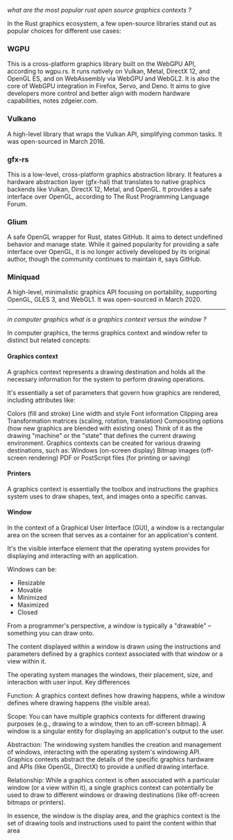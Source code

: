 *what are the most popular rust open source graphics contexts ?*

In the Rust graphics ecosystem, a few open-source libraries stand out as popular choices for different use cases:

### WGPU

This is a cross-platform graphics library built on the WebGPU API, according to wgpu.rs. It runs natively on Vulkan, Metal, DirectX 12, and OpenGL ES, and on WebAssembly via WebGPU and WebGL2. It is also the core of WebGPU integration in Firefox, Servo, and Deno. It aims to give developers more control and better align with modern hardware capabilities, notes zdgeier.com.

### Vulkano

A high-level library that wraps the Vulkan API, simplifying common tasks. It was open-sourced in March 2016.

### gfx-rs

This is a low-level, cross-platform graphics abstraction library. It features a hardware abstraction layer (gfx-hal) that translates to native graphics backends like Vulkan, DirectX 12, Metal, and OpenGL. It provides a safe interface over OpenGL, according to The Rust Programming Language Forum.

### Glium

A safe OpenGL wrapper for Rust, states GitHub. It aims to detect undefined behavior and manage state. While it gained popularity for providing a safe interface over OpenGL, it is no longer actively developed by its original author, though the community continues to maintain it, says GitHub.

### Miniquad

A high-level, minimalistic graphics API focusing on portability, supporting OpenGL, GLES 3, and WebGL1. It was open-sourced in March 2020.


---

*in computer graphics what is a graphics context versus the window ?*

In computer graphics, the terms graphics context and window refer to distinct but related concepts:

#### Graphics context

A graphics context represents a drawing destination and holds all the necessary information for the system to perform drawing operations.

It's essentially a set of parameters that govern how graphics are rendered, including attributes like:

Colors (fill and stroke)
Line width and style
Font information
Clipping area
Transformation matrices (scaling, rotation, translation)
Compositing options (how new graphics are blended with existing ones)
Think of it as the drawing "machine" or the "state" that defines the current drawing environment.
Graphics contexts can be created for various drawing destinations, such as:
Windows (on-screen display)
Bitmap images (off-screen rendering)
PDF or PostScript files (for printing or saving)

#### Printers

A graphics context is essentially the toolbox and instructions the graphics system uses to draw shapes, text, and images onto a specific canvas.

#### Window

In the context of a Graphical User Interface (GUI), a window is a rectangular area on the screen that serves as a container for an application's content.

It's the visible interface element that the operating system provides for displaying and interacting with an application.

Windows can be:

- Resizable
- Movable
- Minimized
- Maximized
- Closed

From a programmer's perspective, a window is typically a "drawable" – something you can draw onto.

The content displayed within a window is drawn using the instructions and parameters defined by a graphics context associated with that window or a view within it.

The operating system manages the windows, their placement, size, and interaction with user input.
Key differences

Function: A graphics context defines how drawing happens, while a window defines where drawing happens (the visible area).

Scope: You can have multiple graphics contexts for different drawing purposes (e.g., drawing to a window, then to an off-screen bitmap). A window is a singular entity for displaying an application's output to the user.

Abstraction: The windowing system handles the creation and management of windows, interacting with the operating system's windowing API. Graphics contexts abstract the details of the specific graphics hardware and APIs (like OpenGL, DirectX) to provide a unified drawing interface.

Relationship: While a graphics context is often associated with a particular window (or a view within it), a single graphics context can potentially be used to draw to different windows or drawing destinations (like off-screen bitmaps or printers).

In essence, the window is the display area, and the graphics context is the set of drawing tools and instructions used to paint the content within that area
